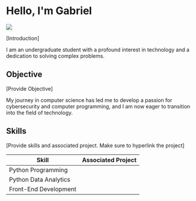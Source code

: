 # Hello, I'm Gabriel
<a href="https://www.linkedin.com/in/gabriel-gaytan-iii-3b21502b5/?trk=public-profile-join-page"><img src="https://img.shields.io/badge/-LinkedIn-0072b1?&style=for-the-badge&logo=linkedin&logoColor=white" /></a>

[Introduction]

I am an undergraduate student with a profound interest in technology and a dedication to solving complex problems.

## Objective 
[Provide Objective]

My journey in computer science has led me to develop a passion for cybersecurity and computer programming, and I am now eager to transition into the field of technology.

## Skills
[Provide skills and associated project. Make sure to hyperlink the project]

| Skill                          | Associated Project    |
|--------------------------------|-----------------------|
|Python Programming              |
|Python Data Analytics           |
|Front-End Development           |
